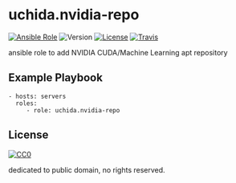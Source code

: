 uchida.nvidia-repo
==================

[![Ansible Role](https://img.shields.io/ansible/role/20907.svg?maxAge=2592000)](https://galaxy.ansible.com/uchida/nvidia-repo/)
![Version](https://img.shields.io/github/tag/uchida/ansible-role-nvidia-repo.svg)
[![License](https://img.shields.io/github/license/uchida/ansible-role-nvidia-repo.svg?maxAge=2592000)](https://tldrlegal.com/license/creative-commons-cc0-1.0-universal)
[![Travis](https://img.shields.io/travis/uchida/ansible-role-nvidia-repo.svg)](https://travis-ci.org/uchida/ansible-role-nvidia-repo)

ansible role to add NVIDIA CUDA/Machine Learning apt repository

Example Playbook
----------------

```
- hosts: servers
  roles:
     - role: uchida.nvidia-repo
```

License
-------

[![CC0](http://i.creativecommons.org/p/zero/1.0/88x31.png "CC0")](http://creativecommons.org/publicdomain/zero/1.0/deed)

dedicated to public domain, no rights reserved.
